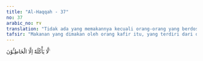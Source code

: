 ```yaml
---
title: "Al-Haqqah - 37"
no: 37
arabic_no: ٣٧
translation: "Tidak ada yang memakannya kecuali orang-orang yang berdosa. "
tafsir: "Makanan yang dimakan oleh orang kafir itu, yang terdiri dari darah dan nanah, adalah makanan yang sangat jijik dan tiada termakan oleh siapa pun. Hal ini menunjukkan gambaran kehidupan neraka yang penuh kehinaan."
---
```

لَّا يَأْكُلُهٗٓ اِلَّا الْخَاطِـُٔوْنَ ࣖ 